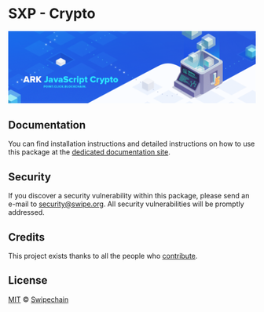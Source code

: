 # SXP - Crypto

<p align="center">
    <img src="./banner.png?sanitize=true" />
</p>

## Documentation

You can find installation instructions and detailed instructions on how to use this package at the [dedicated documentation site](https://docs.swipechain.org/sdk/cryptography/usage.html).

## Security

If you discover a security vulnerability within this package, please send an e-mail to security@swipe.org. All security vulnerabilities will be promptly addressed.

## Credits

This project exists thanks to all the people who [contribute](../../../../contributors).

## License

[MIT](LICENSE) © [Swipechain](https://swipe.org)
